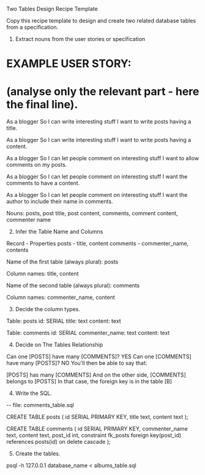 Two Tables Design Recipe Template

Copy this recipe template to design and create two related database tables from a specification.

1. Extract nouns from the user stories or specification

# EXAMPLE USER STORY:
# (analyse only the relevant part - here the final line).

As a blogger
So I can write interesting stuff
I want to write posts having a title.

As a blogger
So I can write interesting stuff
I want to write posts having a content.

As a blogger
So I can let people comment on interesting stuff
I want to allow comments on my posts.

As a blogger
So I can let people comment on interesting stuff
I want the comments to have a content.

As a blogger
So I can let people comment on interesting stuff
I want the author to include their name in comments.

Nouns:
posts, post title, post content, comments, comment content, commenter name

2. Infer the Table Name and Columns

Record - Properties
posts -	title, content
comments - commenter_name, contents

Name of the first table (always plural): posts

Column names: title, content

Name of the second table (always plural): comments

Column names: commenter_name, content

3. Decide the column types.

Table: posts
id: SERIAL
title: text
content: text

Table: comments
id: SERIAL
commenter_name: text
content: text

4. Decide on The Tables Relationship

Can one [POSTS] have many [COMMENTS]? YES
Can one [COMMENTS] have many [POSTS]? NO
You'll then be able to say that:

[POSTS] has many [COMMENTS]
And on the other side, [COMMENTS] belongs to [POSTS]
In that case, the foreign key is in the table [B]

4. Write the SQL.

-- file: comments_table.sql

CREATE TABLE posts (
  id SERIAL PRIMARY KEY,
  title text,
  content text
);

CREATE TABLE comments (
  id SERIAL PRIMARY KEY,
  commenter_name text,
  content text,
  post_id int,
  constraint fk_posts foreign key(post_id)
    references posts(id)
    on delete cascade
);

5. Create the tables.

psql -h 127.0.0.1 database_name < albums_table.sql
